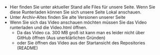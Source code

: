 ﻿- Hier finden Sie unter aktueller Stand alle Files für unsere Seite. Wenn Sie diese Runterladen können Sie sich unsere Seite Lokal anschauen.
- Unter Archiv-Altes finden Sie alte Versionen unserer Seite
- Wenn Sie sich das Video anschauen möchten müssen Sie das Video runterladen und die Video.html öffnen.
	- Da das Video ca. 300 MB groß ist kann man es leider nicht über GitHub öffnen (Aus unerklärlichen Gründen)
	- oder Sie öffnen das Video aus der Startansicht des Repositories (README) 